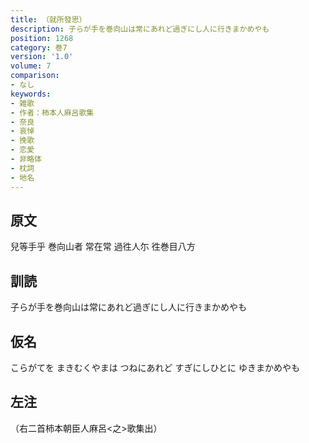 ```yaml
---
title: （就所發思）
description: 子らが手を巻向山は常にあれど過ぎにし人に行きまかめやも
position: 1268
category: 巻7
version: '1.0'
volume: 7
comparison:
- なし
keywords:
- 雑歌
- 作者：柿本人麻呂歌集
- 奈良
- 哀悼
- 挽歌
- 恋愛
- 非略体
- 枕詞
- 地名
---
```


## 原文

兒等手乎 巻向山者 常在常 過徃人尓 徃巻目八方

## 訓読

子らが手を巻向山は常にあれど過ぎにし人に行きまかめやも

## 仮名

こらがてを まきむくやまは つねにあれど すぎにしひとに ゆきまかめやも

## 左注

（右二首柿本朝臣人麻呂<之>歌集出）

